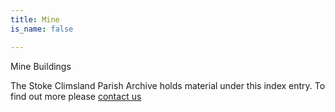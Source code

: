 ```yaml
---
title: Mine
is_name: false

---
```


Mine Buildings


The Stoke Climsland Parish Archive holds material under this index entry. To find out more please [contact us](/contact/)
